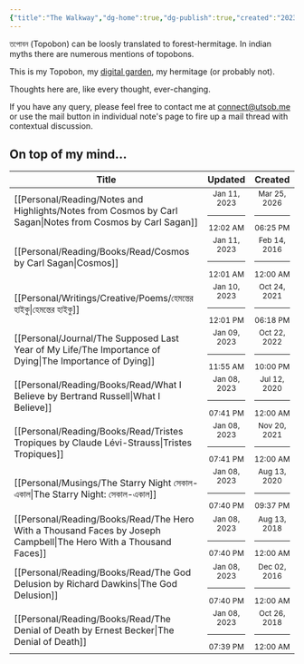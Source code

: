```yaml
---
{"title":"The Walkway","dg-home":true,"dg-publish":true,"created":"2023-01-02T21:30:15+06:00","updated":"2023-01-10T14:44:38+06:00","dg-metatags":{"description":"Utsob's Digital Garden","og:description":"Utsob's Digital Garden"},"permalink":"/the-walkway/","metatags":{"description":"Utsob's Digital Garden","og:description":"Utsob's Digital Garden"},"tags":"gardenEntry","dgPassFrontmatter":true}
---
```


তপোবন (Topobon) can be loosly translated to forest-hermitage. In indian myths there are numerous mentions of topobons.

This is my Topobon, my [digital garden](https://cagrimmett.com/notes/2020/11/08/what-are-digital-gardens/), my hermitage (or probably not).

Thoughts here are, like every thought, ever-changing.

If you have any query, please feel free to contact me at [connect@utsob.me](mailto:connect@utsob.me) or use the mail button in individual note's page to fire up a mail thread with contextual discussion.

## On top of my mind…
| Title                                                                                                                | Updated                                                   | Created                                                   |
| -------------------------------------------------------------------------------------------------------------------- | --------------------------------------------------------- | --------------------------------------------------------- |
| [[Personal/Reading/Notes and Highlights/Notes from Cosmos by Carl Sagan\|Notes from Cosmos by Carl Sagan]]        | <center><small>Jan 11, 2023<hr/>12:02 AM</small></center> | <center><small>Mar 25, 2026<hr/>06:25 PM</small></center> |
| [[Personal/Reading/Books/Read/Cosmos by Carl Sagan\|Cosmos]]                                                      | <center><small>Jan 11, 2023<hr/>12:01 AM</small></center> | <center><small>Feb 14, 2016<hr/>12:00 AM</small></center> |
| [[Personal/Writings/Creative/Poems/হেমন্তের হাইকু\|হেমন্তের হাইকু]]                                               | <center><small>Jan 10, 2023<hr/>12:01 PM</small></center> | <center><small>Oct 24, 2021<hr/>06:18 PM</small></center> |
| [[Personal/Journal/The Supposed Last Year of My Life/The Importance of Dying\|The Importance of Dying]]           | <center><small>Jan 09, 2023<hr/>11:55 AM</small></center> | <center><small>Oct 22, 2022<hr/>10:00 PM</small></center> |
| [[Personal/Reading/Books/Read/What I Believe by Bertrand Russell\|What I Believe]]                                | <center><small>Jan 08, 2023<hr/>07:41 PM</small></center> | <center><small>Jul 12, 2020<hr/>12:00 AM</small></center> |
| [[Personal/Reading/Books/Read/Tristes Tropiques by Claude Lévi-Strauss\|Tristes Tropiques]]                       | <center><small>Jan 08, 2023<hr/>07:41 PM</small></center> | <center><small>Nov 20, 2021<hr/>12:00 AM</small></center> |
| [[Personal/Musings/The Starry Night সেকাল-একাল\|The Starry Night: সেকাল-একাল]]                                    | <center><small>Jan 08, 2023<hr/>07:40 PM</small></center> | <center><small>Aug 13, 2020<hr/>09:37 PM</small></center> |
| [[Personal/Reading/Books/Read/The Hero With a Thousand Faces by Joseph Campbell\|The Hero With a Thousand Faces]] | <center><small>Jan 08, 2023<hr/>07:40 PM</small></center> | <center><small>Aug 13, 2018<hr/>12:00 AM</small></center> |
| [[Personal/Reading/Books/Read/The God Delusion by Richard Dawkins\|The God Delusion]]                             | <center><small>Jan 08, 2023<hr/>07:40 PM</small></center> | <center><small>Dec 02, 2016<hr/>12:00 AM</small></center> |
| [[Personal/Reading/Books/Read/The Denial of Death by Ernest Becker\|The Denial of Death]]                         | <center><small>Jan 08, 2023<hr/>07:39 PM</small></center> | <center><small>Oct 26, 2018<hr/>12:00 AM</small></center> |

